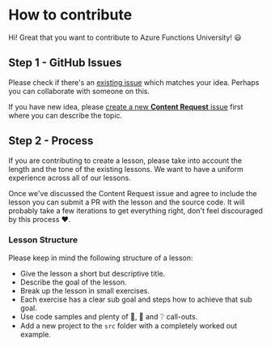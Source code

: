 # How to contribute

Hi! Great that you want to contribute to Azure Functions University! 😃

## Step 1 - GitHub Issues

Please check if there's an [existing issue](https://github.com/marcduiker/azure-functions-university/issues) which matches your idea. Perhaps you can collaborate with someone on this.

If you have  new idea, please [create a new __Content Request__ issue](https://github.com/marcduiker/azure-functions-university/issues/new?assignees=&labels=content&template=content_request.md&title=Content+Request%3A+%3CTITLE%3E) first where you can describe the topic.

## Step 2 - Process

If you are contributing to create a lesson, please take into account the length and the tone of the existing lessons. We want to have a uniform experience across all of our lessons.

Once we've discussed the Content Request issue and agree to include the lesson you can submit a PR with the lesson and the source code. It will probably take a few iterations to get everything right, don't feel discouraged by this process ♥.

### Lesson Structure

Please keep in mind the following structure of a lesson:

- Give the lesson a short but descriptive title.
- Describe the goal of the lesson.
- Break up the lesson in small exercises.
- Each exercise has a clear sub goal and steps how to achieve that sub goal.
- Use code samples and plenty of 📝, 🔎 and ❔ call-outs.
- Add a new project to the `src` folder with a completely worked out example.